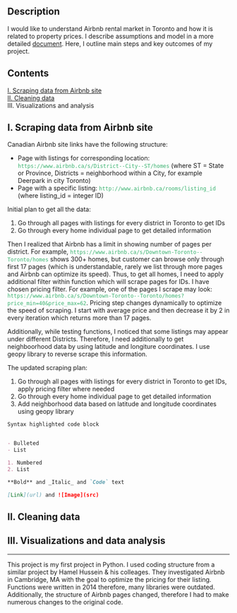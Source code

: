 ## Description

I would like to understand Airbnb rental market in Toronto and how it is related to property prices. I describe assumptions and model in a more detailed [document](https://drive.google.com/open?id=1_KuIaytu1lvk99qkmY7KMDkgZK7leLmr). Here, I outline main steps and key outcomes of my project.


## Contents
[I. Scraping data from Airbnb site](#i-scraping-data-from-airbnb-site) <br/>
[II. Cleaning data](#ii-cleaning-data) <br/>
III. Visualizations and analysis <br/>


## I. Scraping data from Airbnb site
Canadian Airbnb site links have the following structure:
- Page with listings for corresponding location: <span style="color:MediumSeaGreen">`https://www.airbnb.ca/s/District--City--ST/homes`</span>  (where ST = State or Province, Districts = neighborhood within a City, for example Deerpark in city Toronto)
- Page with a specific listing: <span style="color:MediumSeaGreen">`http://www.airbnb.ca/rooms/listing_id`</span> (where listing_id = integer ID)

Initial plan to get all the data:
1. Go through all pages with listings for every district in Toronto to get IDs
2. Go through every home individual page to get detailed information

Then I realized that Airbnb has a limit in showing number of pages per district. For example, <span style="color:MediumSeaGreen">`https://www.airbnb.ca/s/Downtown-Toronto--Toronto/homes`</span> shows 300+ homes, but customer can browse only through first 17 pages (which is understandable, rarely we list through more pages and Airbnb can optimize its speed). Thus, to get all homes, I need to apply additional filter within function which will scrape pages for IDs. I have chosen pricing filter. For example, one of the pages I scrape may look: <span style="color:MediumSeaGreen">`https://www.airbnb.ca/s/Downtown-Toronto--Toronto/homes?price_min=40&price_max=62`</span>. Pricing step changes dynamically to optimize the speed of scraping. I start with average price and then decrease it by 2 in every iteration which returns more than 17 pages.

Additionally, while testing functions, I noticed that some listings may appear under different Districts. Therefore, I need additionally to get neighboorhood data by using latitude and longiture coordinates. I use geopy library to reverse scrape this information.

The updated scraping plan:
1. Go through all pages with listings for every district in Toronto to get IDs, apply pricing filter where needed
2. Go through every home individual page to get detailed information
3. Add neighborhood data based on latitude and longitude coordinates using geopy library



```markdown
Syntax highlighted code block


- Bulleted
- List

1. Numbered
2. List

**Bold** and _Italic_ and `Code` text

[Link](url) and ![Image](src)
```

## II. Cleaning data

## III. Visualizations and data analysis


----------------------------------------------------
This project is my first project in Python. I used coding structure from a similar project by Hamel Hussein & his colleages. They investigated Airbnb in Cambridge, MA with the goal to optimize the pricing for their listing. Functions were written in 2014 therefore, many libraries were outdated. Additionally, the structure of Airbnb pages changed, therefore I had to make numerous changes to the original code.
